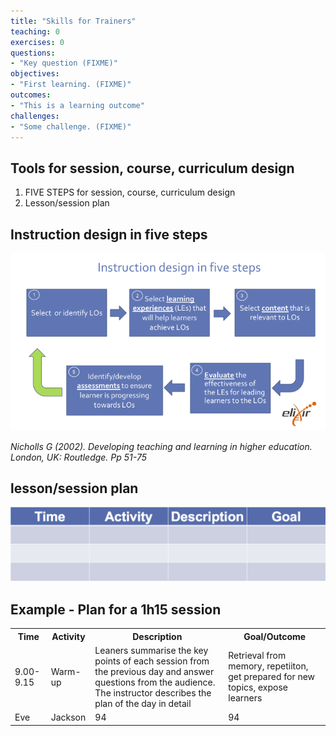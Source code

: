```yaml
---
title: "Skills for Trainers"
teaching: 0
exercises: 0
questions:
- "Key question (FIXME)"
objectives:
- "First learning. (FIXME)"
outcomes:
- "This is a learning outcome"
challenges:
- "Some challenge. (FIXME)"
---
```



## Tools for session, course, curriculum design

1. FIVE STEPS for session, course, curriculum design
2. Lesson/session plan


## Instruction design in five steps

![](../fig/Instruction_design_in_five_steps.png)

_Nicholls G (2002). Developing teaching and learning in higher education. London, UK: Routledge. Pp 51-75_


## lesson/session plan

![](../fig/Lesson_Session_Plan.png)


## Example - Plan for a 1h15 session

<table style="width:100%">
  <tr>
    <th>Time</th>
    <th>Activity</th>
    <th>Description</th>
    <th>Goal/Outcome</th>
  </tr>
  <tr>
    <td>9.00-9.15</td>
    <td>Warm-up</td>
    <td>Leaners summarise the key points of each session from the previous day and answer questions from the audience. The instructor describes the plan of the day in detail</td>
    <td>Retrieval from memory, repetiiton, get prepared for new topics, expose learners</td>
  </tr>
  <tr>
    <td>Eve</td>
    <td>Jackson</td>
    <td>94</td>
    <td>94</td>
  </tr>
</table>
